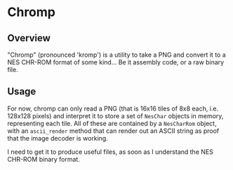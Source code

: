 Chromp
======

Overview
--------

"Chromp" (pronounced 'kromp') is a utility to take a PNG and convert it to a NES
CHR-ROM format of some kind... Be it assembly code, or a raw binary file.

Usage
-----

For now, chromp can only read a PNG (that is 16x16 tiles of 8x8 each, i.e. 128x128 pixels)
and interpret it to store a set of `NesChar` objects in memory, representing each tile.
All of these are contained by a `NesCharRom` object, with an `ascii_render` method that
can render out an ASCII string as proof that the image decoder is working.

I need to get it to produce useful files, as soon as I understand the NES CHR-ROM binary format.

